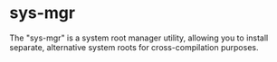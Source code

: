 # sys-mgr

The "sys-mgr" is a system root manager utility, allowing you to install separate, alternative system roots for cross-compilation purposes.
